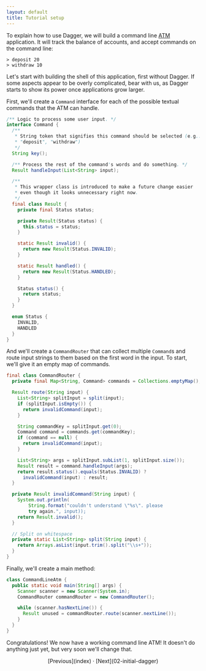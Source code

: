 ```yaml
---
layout: default
title: Tutorial setup
---
```


To explain how to use Dagger, we will build a command line
[ATM](https://en.wikipedia.org/wiki/Automated_teller_machine) application. It
will track the balance of accounts, and accept commands on the command line:

```
> deposit 20
> withdraw 10
```

Let's start with building the shell of this application, first without Dagger.
If some aspects appear to be overly complicated, bear with us, as Dagger starts
to show its power once applications grow larger.

First, we'll create a `Command` interface for each of the possible textual
commands that the ATM can handle.

```java
/** Logic to process some user input. */
interface Command {
  /**
   * String token that signifies this command should be selected (e.g.:
   * "deposit", "withdraw")
   */
  String key();

  /** Process the rest of the command's words and do something. */
  Result handleInput(List<String> input);

  /**
   * This wrapper class is introduced to make a future change easier
   * even though it looks unnecessary right now.
   */
  final class Result {
    private final Status status;

    private Result(Status status) {
      this.status = status;
    }

    static Result invalid() {
      return new Result(Status.INVALID);
    }

    static Result handled() {
      return new Result(Status.HANDLED);
    }

    Status status() {
      return status;
    }
  }

  enum Status {
    INVALID,
    HANDLED
  }
}
```

And we'll create a `CommandRouter` that can collect multiple `Command`s and
route input strings to them based on the first word in the input. To start,
we'll give it an empty map of commands.

```java
final class CommandRouter {
  private final Map<String, Command> commands = Collections.emptyMap();

  Result route(String input) {
    List<String> splitInput = split(input);
    if (splitInput.isEmpty()) {
      return invalidCommand(input);
    }

    String commandKey = splitInput.get(0);
    Command command = commands.get(commandKey);
    if (command == null) {
      return invalidCommand(input);
    }

    List<String> args = splitInput.subList(1, splitInput.size());
    Result result = command.handleInput(args);
    return result.status().equals(Status.INVALID) ?
      invalidCommand(input) : result;
  }

  private Result invalidCommand(String input) {
    System.out.println(
        String.format("couldn't understand \"%s\". please
        try again.", input));
    return Result.invalid();
  }

  // Split on whitespace
  private static List<String> split(String input) {
    return Arrays.asList(input.trim().split("\\s+"));
  }
}
```

Finally, we'll create a main method:

```java
class CommandLineAtm {
  public static void main(String[] args) {
    Scanner scanner = new Scanner(System.in);
    CommandRouter commandRouter = new CommandRouter();

    while (scanner.hasNextLine()) {
      Result unused = commandRouter.route(scanner.nextLine());
    }
  }
}
```

Congratulations! We now have a working command line ATM! It doesn't do anything
just yet, but very soon we'll change that.

<section style="text-align: center" markdown="1">
  [Previous](index) · [Next](02-initial-dagger)
</section>
